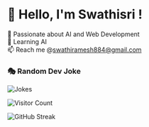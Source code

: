 # 👋 Hello, I'm Swathisri !
🚀 Passionate about AI and Web Development   
🌱 Learning AI  
📫 Reach me @swathiramesh884@gmail.com

### 🎭 Random Dev Joke
![Jokes](https://readme-jokes.vercel.app/api)

![Visitor Count](https://komarev.com/ghpvc/?username=your-username&color=blue)

![GitHub Streak](https://streak-stats.demolab.com/?user=your-username&theme=radical)
